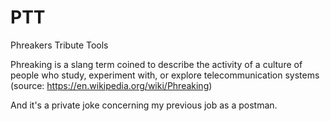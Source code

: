 # PTT
Phreakers Tribute Tools

Phreaking is a slang term coined to describe the activity of a culture of people who study, experiment with, or explore telecommunication systems
(source: https://en.wikipedia.org/wiki/Phreaking)


And it's a private joke concerning my previous job as a postman.  


